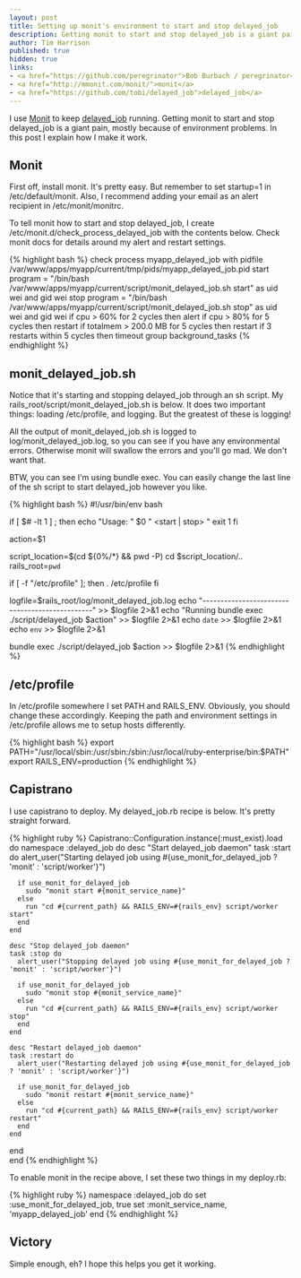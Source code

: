```yaml
---
layout: post
title: Setting up monit's environment to start and stop delayed_job
description: Getting monit to start and stop delayed_job is a giant pain, mostly because of environment problems.  In this post I explain how I make it work.
author: Tim Harrison
published: true
hidden: true
links:
- <a href="https://github.com/peregrinator">Bob Burbach / peregrinator</a> wrote the capistrano recipe.
- <a href="http://mmonit.com/monit/">monit</a>
- <a href="https://github.com/tobi/delayed_job">delayed_job</a>
---
```


I use <a href="http://mmonit.com/monit/">Monit</a> to keep <a href="https://github.com/tobi/delayed_job">delayed_job</a> running.  Getting monit to start and stop delayed_job is a giant pain, mostly because of environment problems.  In this post I explain how I make it work.

## Monit

First off, install monit.  It's pretty easy.  But remember to set startup=1 in /etc/default/monit.  Also, I recommend adding your email as an alert recipient in /etc/monit/monitrc.

To tell monit how to start and stop delayed_job, I create /etc/monit.d/check_process_delayed_job with the contents below.  Check monit docs for details around my alert and restart settings.

{% highlight bash %}
check process myapp_delayed_job with pidfile /var/www/apps/myapp/current/tmp/pids/myapp_delayed_job.pid
  start program = "/bin/bash /var/www/apps/myapp/current/script/monit_delayed_job.sh start"
    as uid wei and gid wei
  stop program =  "/bin/bash /var/www/apps/myapp/current/script/monit_delayed_job.sh stop"
    as uid wei and gid wei
  if cpu > 60% for 2 cycles then alert
  if cpu > 80% for 5 cycles then restart
  if totalmem > 200.0 MB for 5 cycles then restart
  if 3 restarts within 5 cycles then timeout
  group background_tasks
{% endhighlight %}

## monit_delayed_job.sh

Notice that it's starting and stopping delayed_job through an sh script.  My rails_root/script/monit_delayed_job.sh is below.  It does two important things: loading /etc/profile, and logging.  But the greatest of these is logging!

All the output of monit_delayed_job.sh is logged to log/monit_delayed_job.log, so you can see if you have any environmental errors.  Otherwise monit will swallow the errors and you'll go mad.  We don't want that.

BTW, you can see I'm using bundle exec.  You can easily change the last line of the sh script to start delayed_job however you like.

{% highlight bash %}
#!/usr/bin/env bash                                                                                                                                                  

if [ $# -lt 1 ] ; then
    echo "Usage:   " $0 " <start | stop> "
    exit 1
fi

action=$1

script_location=$(cd ${0%/*} && pwd -P)
cd $script_location/..
rails_root=`pwd`

if [ -f "/etc/profile" ]; then
  . /etc/profile
fi

logfile=$rails_root/log/monit_delayed_job.log
echo "-----------------------------------------------" >> $logfile 2>&1
echo "Running bundle exec ./script/delayed_job $action" >> $logfile 2>&1
echo `date` >> $logfile 2>&1
echo `env` >> $logfile 2>&1

bundle exec ./script/delayed_job $action >> $logfile 2>&1
{% endhighlight %}

## /etc/profile

In /etc/profile somewhere I set PATH and RAILS_ENV.  Obviously, you should change these accordingly.  Keeping the path and environment settings in /etc/profile allows me to setup hosts differently.

{% highlight bash %}
export PATH="/usr/local/sbin:/usr/sbin:/sbin:/usr/local/ruby-enterprise/bin:$PATH"
export RAILS_ENV=production
{% endhighlight %}

## Capistrano

I use capistrano to deploy.  My delayed_job.rb recipe is below.  It's pretty straight forward.

{% highlight ruby %}
Capistrano::Configuration.instance(:must_exist).load do
  namespace :delayed_job do
    desc "Start delayed_job daemon"
    task :start do
      alert_user("Starting delayed job using #{use_monit_for_delayed_job ? 'monit' : 'script/worker'}")
      
      if use_monit_for_delayed_job
        sudo "monit start #{monit_service_name}"
      else
        run "cd #{current_path} && RAILS_ENV=#{rails_env} script/worker start"
      end
    end
    
    desc "Stop delayed_job daemon"
    task :stop do
      alert_user("Stopping delayed job using #{use_monit_for_delayed_job ? 'monit' : 'script/worker'}")
      
      if use_monit_for_delayed_job
        sudo "monit stop #{monit_service_name}"
      else  
        run "cd #{current_path} && RAILS_ENV=#{rails_env} script/worker stop"
      end
    end
    
    desc "Restart delayed_job daemon"
    task :restart do
      alert_user("Restarting delayed job using #{use_monit_for_delayed_job ? 'monit' : 'script/worker'}")
      
      if use_monit_for_delayed_job
        sudo "monit restart #{monit_service_name}"
      else
        run "cd #{current_path} && RAILS_ENV=#{rails_env} script/worker restart"
      end
    end
  end  
end
{% endhighlight %}

To enable monit in the recipe above, I set these two things in my deploy.rb:

{% highlight ruby %}
namespace :delayed_job do
  set :use_monit_for_delayed_job, true
  set :monit_service_name, 'myapp_delayed_job'
end
{% endhighlight %}

## Victory

Simple enough, eh?  I hope this helps you get it working.